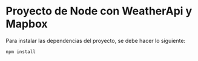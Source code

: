# Proyecto de Node con WeatherApi y Mapbox

Para instalar las dependencias del proyecto, se debe hacer lo siguiente:

```
npm install
```
